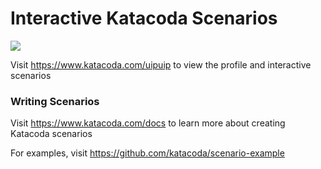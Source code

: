 # Interactive Katacoda Scenarios

[![](http://shields.katacoda.com/katacoda/uipuip/count.svg)](https://www.katacoda.com/uipuip "Get your profile on Katacoda.com")

Visit https://www.katacoda.com/uipuip to view the profile and interactive scenarios

### Writing Scenarios
Visit https://www.katacoda.com/docs to learn more about creating Katacoda scenarios

For examples, visit https://github.com/katacoda/scenario-example
